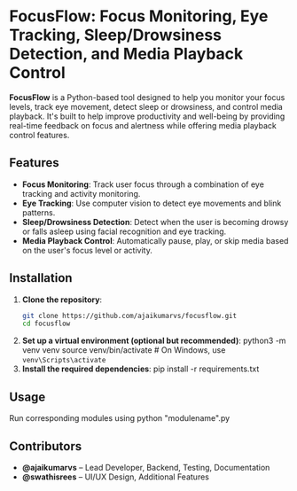 # FocusFlow: Focus Monitoring, Eye Tracking, Sleep/Drowsiness Detection, and Media Playback Control

**FocusFlow** is a Python-based tool designed to help you monitor your focus levels, track eye movement, detect sleep or drowsiness, and control media playback. It's built to help improve productivity and well-being by providing real-time feedback on focus and alertness while offering media playback control features.

## Features

- **Focus Monitoring**: Track user focus through a combination of eye tracking and activity monitoring.
- **Eye Tracking**: Use computer vision to detect eye movements and blink patterns.
- **Sleep/Drowsiness Detection**: Detect when the user is becoming drowsy or falls asleep using facial recognition and eye tracking.
- **Media Playback Control**: Automatically pause, play, or skip media based on the user's focus level or activity.

## Installation

1. **Clone the repository**:
   ```bash
   git clone https://github.com/ajaikumarvs/focusflow.git
   cd focusflow
2. **Set up a virtual environment (optional but recommended)**:
   python3 -m venv venv
   source venv/bin/activate  # On Windows, use `venv\Scripts\activate`
3. **Install the required dependencies**:
   pip install -r requirements.txt

## Usage

   Run corresponding modules using
   python "modulename".py

## Contributors

- **@ajaikumarvs** – Lead Developer, Backend, Testing, Documentation
- **@swathisrees** – UI/UX Design, Additional Features 




